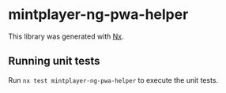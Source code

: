 # mintplayer-ng-pwa-helper

This library was generated with [Nx](https://nx.dev).

## Running unit tests

Run `nx test mintplayer-ng-pwa-helper` to execute the unit tests.
